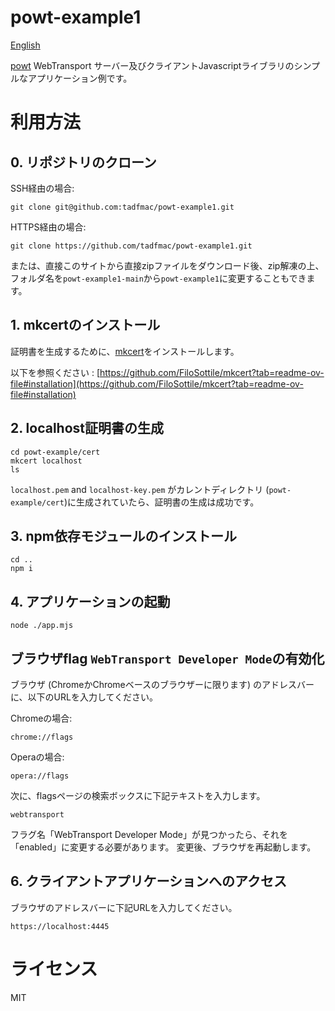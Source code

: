 # powt-example1

[English](../README.md)

[powt](https://github.com/tadfmac/powt) WebTransport サーバー及びクライアントJavascriptライブラリのシンプルなアプリケーション例です。

# 利用方法

## 0. リポジトリのクローン

SSH経由の場合:
```
git clone git@github.com:tadfmac/powt-example1.git
```

HTTPS経由の場合:
```
git clone https://github.com/tadfmac/powt-example1.git
```

または、直接このサイトから直接zipファイルをダウンロード後、zip解凍の上、フォルダ名を`powt-example1-main`から`powt-example1`に変更することもできます。

## 1. mkcertのインストール

証明書を生成するために、[mkcert](https://github.com/FiloSottile/mkcert)をインストールします。

以下を参照ください :
[https://github.com/FiloSottile/mkcert?tab=readme-ov-file#installation](https://github.com/FiloSottile/mkcert?tab=readme-ov-file#installation)

## 2. localhost証明書の生成

```
cd powt-example/cert
mkcert localhost
ls
```

`localhost.pem` and `localhost-key.pem` がカレントディレクトリ (`powt-example/cert`)に生成されていたら、証明書の生成は成功です。

## 3. npm依存モジュールのインストール

```
cd ..
npm i
```

## 4. アプリケーションの起動

```
node ./app.mjs
```

## ブラウザflag `WebTransport Developer Mode`の有効化

ブラウザ (ChromeかChromeベースのブラウザーに限ります) のアドレスバーに、以下のURLを入力してください。

Chromeの場合:
```
chrome://flags
```

Operaの場合:
```
opera://flags
```

次に、flagsページの検索ボックスに下記テキストを入力します。

```
webtransport
```

フラグ名「WebTransport Developer Mode」が見つかったら、それを「enabled」に変更する必要があります。
変更後、ブラウザを再起動します。

## 6. クライアントアプリケーションへのアクセス

ブラウザのアドレスバーに下記URLを入力してください。

```
https://localhost:4445
```

# ライセンス

MIT



